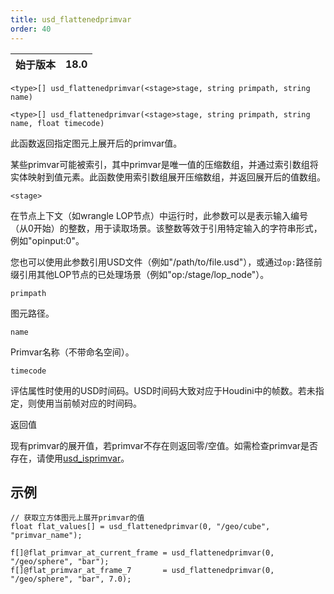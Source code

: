 ```yaml
---
title: usd_flattenedprimvar
order: 40
---
```


| 始于版本 | 18.0 |
| --- | --- |

`<type>[] usd_flattenedprimvar(<stage>stage, string primpath, string name)`

`<type>[] usd_flattenedprimvar(<stage>stage, string primpath, string name, float timecode)`

此函数返回指定图元上展开后的primvar值。

某些primvar可能被索引，其中primvar是唯一值的压缩数组，并通过索引数组将实体映射到值元素。此函数使用索引数组展开压缩数组，并返回展开后的值数组。

`<stage>`

在节点上下文（如wrangle LOP节点）中运行时，此参数可以是表示输入编号（从0开始）的整数，用于读取场景。该整数等效于引用特定输入的字符串形式，例如"opinput:0"。

您也可以使用此参数引用USD文件（例如"/path/to/file.usd"），或通过`op:`路径前缀引用其他LOP节点的已处理场景（例如"op:/stage/lop_node"）。

`primpath`

图元路径。

`name`

Primvar名称（不带命名空间）。

`timecode`

评估属性时使用的USD时间码。USD时间码大致对应于Houdini中的帧数。若未指定，则使用当前帧对应的时间码。

返回值

现有primvar的展开值，若primvar不存在则返回零/空值。如需检查primvar是否存在，请使用[usd_isprimvar](usd_isprimvar.html "检查图元是否具有指定名称的primvar")。

## 示例

```vex
// 获取立方体图元上展开primvar的值
float flat_values[] = usd_flattenedprimvar(0, "/geo/cube", "primvar_name");

f[]@flat_primvar_at_current_frame = usd_flattenedprimvar(0, "/geo/sphere", "bar");
f[]@flat_primvar_at_frame_7       = usd_flattenedprimvar(0, "/geo/sphere", "bar", 7.0);
```
